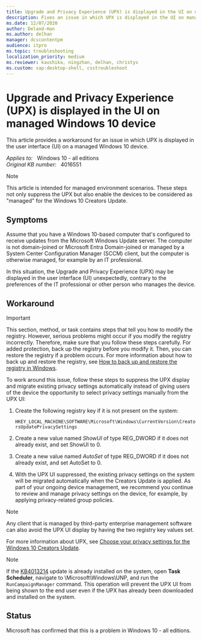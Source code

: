 ```yaml
---
title: Upgrade and Privacy Experience (UPX) is displayed in the UI on managed Windows 10 device
description: Fixes an issue in which UPX is displayed in the UI on managed Windows 10 device.
ms.date: 12/07/2020
author: Deland-Han
ms.author: delhan
manager: dcscontentpm
audience: itpro
ms.topic: troubleshooting
localization_priority: medium
ms.reviewer: kaushika, ningzhan, delhan, christys
ms.custom: sap:desktop-shell, csstroubleshoot
---
```

# Upgrade and Privacy Experience (UPX) is displayed in the UI on managed Windows 10 device

This article provides a workaround for an issue in which UPX is displayed in the user interface (UI) on a managed Windows 10 device.

_Applies to:_ &nbsp; Windows 10 - all editions  
_Original KB number:_ &nbsp; 4016551

> [!NOTE]
> This article is intended for managed environment scenarios. These steps not only suppress the UPX but also enable the devices to be considered as "managed" for the Windows 10 Creators Update.

## Symptoms

Assume that you have a Windows 10-based computer that's configured to receive updates from the Microsoft Windows Update server. The computer is not domain-joined or Microsoft Entra Domain-joined or managed by a System Center Configuration Manager (SCCM) client, but the computer is otherwise managed, for example by an IT professional.

In this situation, the Upgrade and Privacy Experience (UPX) may be displayed in the user interface (UI) unexpectedly, contrary to the preferences of the IT professional or other person who manages the device.

## Workaround

> [!IMPORTANT]
> This section, method, or task contains steps that tell you how to modify the registry. However, serious problems might occur if you modify the registry incorrectly. Therefore, make sure that you follow these steps carefully. For added protection, back up the registry before you modify it. Then, you can restore the registry if a problem occurs. For more information about how to back up and restore the registry, see [How to back up and restore the registry in Windows](https://support.microsoft.com/help/322756).

To work around this issue, follow these steps to suppress the UPX display and migrate existing privacy settings automatically instead of giving users of the device the opportunity to select privacy settings manually from the UPX UI:

1. Create the following registry key if it is not present on the system:

    `HKEY_LOCAL_MACHINE\SOFTWARE\Microsoft\Windows\CurrentVersion\CreatorsUpdatePrivacySettings`
2. Create a new value named *ShowUI* of type REG_DWORD if it does not already exist, and set ShowUI to 0.
3. Create a new value named *AutoSet* of type REG_DWORD if it does not already exist, and set AutoSet to 0.
4. With the UPX UI suppressed, the existing privacy settings on the system will be migrated automatically when the Creators Update is applied. As part of your ongoing device management, we recommend you continue to review and manage privacy settings on the device, for example, by applying privacy-related group policies.

> [!NOTE]
> Any client that is managed by third-party enterprise management software can also avoid the UPX UI display by having the two registry key values set.

For more information about UPX, see [Choose your privacy settings for the Windows 10 Creators Update](https://support.microsoft.com/windows/choose-your-privacy-settings-after-updating-windows-10-9d92e194-36aa-ae41-18f6-fef5459ad86d).

> [!NOTE]
> If the [KB4013214](https://support.microsoft.com/help/4013214) update is already installed on the system, open **Task Scheduler**, navigate to \\Microsoft\\Windows\\UNP, and run the `RunCampaignManager` command. This operation will prevent the UPX UI from being shown to the end user even if the UPX has already been downloaded and installed on the system.

## Status

Microsoft has confirmed that this is a problem in Windows 10 - all editions.
